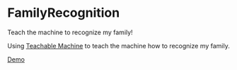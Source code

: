 # FamilyRecognition
Teach the machine to recognize my family!

Using [Teachable Machine](https://teachablemachine.withgoogle.com/train/image) to teach the machine how to recognize my family.

[Demo](https://wildalmighty.github.io/FamilyRecognition/)

